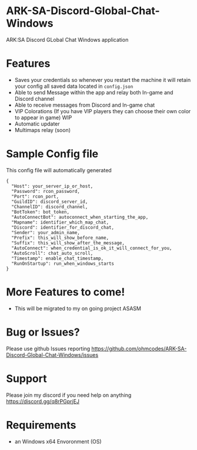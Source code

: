 # ARK-SA-Discord-Global-Chat-Windows
ARK:SA Discord GLobal Chat Windows application 

# Features
- Saves your credentials so whenever you restart the machine it will retain your config all saved data located in ```config.json```
- Able to send Message within the app and relay both In-game and Discord channel
- Able to receive messages from Discord and In-game chat
- VIP Colorations (If you have VIP players they can choose their own color to appear in game) WIP
- Automatic updater
- Multimaps relay (soon)


# Sample Config file
This config file will automatically generated
```
{
  "Host": your_server_ip_or_host,
  "Password": rcon_password,
  "Port": rcon_port,
  "GuildID": discord_server_id,
  "ChannelID": discord_channel,
  "BotToken": bot_token,
  "AutoConnectBot": autoconnect_when_starting_the_app,
  "Mapname": identifier_which_map_chat,
  "Discord": identifier_for_discord_chat,
  "Sender": your_admin_name,
  "Prefix": this_will_show_before_name,
  "Suffix": this_will_show_after_the_message,
  "AutoConnect": when_credential_is_ok_it_will_connect_for_you,
  "AutoScroll": chat_auto_scroll,
  "Timestamp": enable_chat_timestamp,
  "RunOnStartup": run_when_windows_starts
}
```

# More Features to come!
- This will be migrated to my on going project ASASM

# Bug or Issues?
Please use github Issues reporting
https://github.com/ohmcodes/ARK-SA-Discord-Global-Chat-Windows/issues

# Support
Please join my discord if you need help on anything https://discord.gg/q8rPGprjEJ

# Requirements
- an Windows x64 Envoronment (OS)




